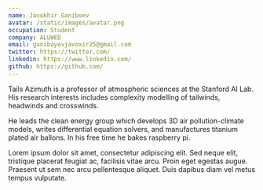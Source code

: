 ```yaml
---
name: Javokhir Ganiboev
avatar: /static/images/avatar.png
occupation: Student
company: ALUWED
email: ganibayevjavoxir25@gmail.com
twitter: https://twitter.com/
linkedin: https://www.linkedin.com/
github: https://github.com/
---
```


Tails Azimuth is a professor of atmospheric sciences at the Stanford AI Lab. His research interests includes complexity modelling of tailwinds, headwinds and crosswinds.

He leads the clean energy group which develops 3D air pollution-climate models, writes differential equation solvers, and manufactures titanium plated air ballons. In his free time he bakes raspberry pi.

Lorem ipsum dolor sit amet, consectetur adipiscing elit. Sed neque elit, tristique placerat feugiat ac, facilisis vitae arcu. Proin eget egestas augue. Praesent ut sem nec arcu pellentesque aliquet. Duis dapibus diam vel metus tempus vulputate.

